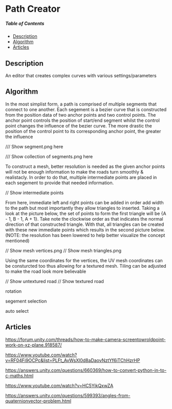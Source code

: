 # Path Creator

##### Table of Contents  
* [Description](#description)
* [Algorithm](#algorithm)
* [Articles](#articles)

## Description

An editor that creates complex curves with various settings/parameters

## Algorithm

In the most simplist form, a path is comprised of multiple segments that connect to one another. Each segement is a bezier curve that is constructed from the position data of two anchor points and two control points. The anchor point controls the position of start/end segment whilst the control point changes the influence of the bezier curve. The more drastic the position of the control point to its corresponding anchor point, the greater the influence

/// Show segment.png here

/// Show collection of segments.png here

To construct a mesh, better resolution is needed as the given anchor points will not be enough information to make the roads turn smoothly & realistacly. In order to do that, multiple intermediate points are placed in each segement to provide that needed information. 

// Show intermediate points

From here, immediate left and right points can be added in order add width to the path but most importantly they allow triangles to inserted. Taking a look at the picture below, the set of points to form the first triangle will be {A - 1, B - 1, A + 1}. Take note the clockwise order as that indicates the normal direction of that constructed triangle. With that, all triangles can be created with these new immediate points which results in the second picture below. (NOTE: the resolution has been lowered to help better visualize the concept mentioned)

// Show mesh vertices.png
// Show mesh triangles.png

Using the same coordinates for the vertices, the UV mesh coordinates can be consturcted too thus allowing for a textured mesh. Tiling can be adjusted to make the road look more believable

// Show untextured road
// Show textured road



rotation 

segement selection

auto select

## Articles

https://forum.unity.com/threads/how-to-make-camera-screentowroldpoint-work-on-xz-plane.918587/

https://www.youtube.com/watch?v=RF04Fi9OCPc&list=PLFt_AvWsXl0d8aDaovNztYf6iTChHzrHP

https://answers.unity.com/questions/660369/how-to-convert-python-in-to-c-maths.html

https://www.youtube.com/watch?v=HC5YikQxwZA

https://answers.unity.com/questions/599393/angles-from-quaternionvector-problem.html

